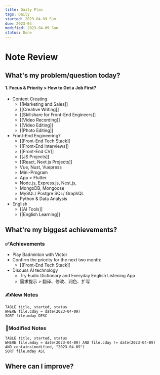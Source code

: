 ```yaml
---
title: Daily Plan
tags: Daily
started: 2023-04-09 Sun
due: 2023-04
modified: 2023-04-09 Sun
status: Done
---
```

# Note Review
## What's my problem/question today?
#### 1. Focus & Priority > How to Get a Job First?
- Content Creating 
	- [[Marketing and Sales]]
	- [[Creative Writing]]
	- [[Skillshare for Front-End Engineers]]
	- [[Video Recording]]
	- [[Video Editing]]
	- [[Photo Editing]]
- Front-End Engineering?
	- [[Front-End Tech Stack]]
	- [[Front-End Interviews]]
	- [[Front-End CV]]
	- [[JS Projects]]
	- [[React, Next.js Projects]]
	- Vue, Nust, Vuepress
	- Mini-Program
	- App > Flutter
	- Node.js, Express.js, Nest.js,
	- MongoDB, Mongoose
	- MySQL/ Postgre SQL/ GraphQL
	- Python & Data Analysis
- English
	- [[AI Tools]]
	- [[English Learning]]
## What're my biggest achievements?
### ✅Achievements
- Play Badminton with Victor
- Confirm the priority for the next two month:
	- [[Front-End Tech Stack]]
- Discuss AI technology
	- Try Eudic Dictionary and Everyday English Listening App
	- 需求提示 > 翻译、修改、润色、扩写
### ✍️New Notes

```dataview
TABLE title, started, status
WHERE file.cday = date(2023-04-09)
SORT file.mday DESC
```

### 📝Modified Notes

```dataview
TABLE title, started, status
WHERE file.mday = date(2023-04-09) AND file.cday != date(2023-04-09) AND contains(modified, "2023-04-09")
SORT file.mday ASC
```

## Where can I improve?

